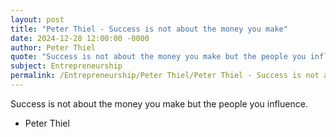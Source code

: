 ```yaml
---
layout: post
title: "Peter Thiel - Success is not about the money you make"
date: 2024-12-28 12:00:00 -0000
author: Peter Thiel
quote: "Success is not about the money you make but the people you influence."
subject: Entrepreneurship
permalink: /Entrepreneurship/Peter Thiel/Peter Thiel - Success is not about the money you make
---
```


Success is not about the money you make but the people you influence.

- Peter Thiel
